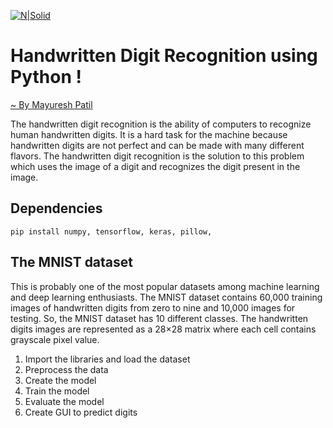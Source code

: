 [![N|Solid](https://i1.wp.com/dataaspirant.com/wp-content/uploads/2017/05/Mnist-database-hand-written-digits.png?w=530&ssl=1)](https://i1.wp.com/dataaspirant.com/wp-content/uploads/2017/05/Mnist-database-hand-written-digits.png?w=530&ssl=1)
# Handwritten Digit Recognition using Python !
[~ By Mayuresh Patil]()

The handwritten digit recognition is the ability of computers to recognize human handwritten digits. It is a hard task for the machine because handwritten digits are not perfect and can be made with many different flavors. The handwritten digit recognition is the solution to this problem which uses the image of a digit and recognizes the digit present in the image.

## Dependencies
```
pip install numpy, tensorflow, keras, pillow,
```

## The MNIST dataset
This is probably one of the most popular datasets among machine learning and deep learning enthusiasts. The MNIST dataset contains 60,000 training images of handwritten digits from zero to nine and 10,000 images for testing. So, the MNIST dataset has 10 different classes. The handwritten digits images are represented as a 28×28 matrix where each cell contains grayscale pixel value.

1. Import the libraries and load the dataset
2. Preprocess the data
3. Create the model
4. Train the model
5. Evaluate the model
6. Create GUI to predict digits
